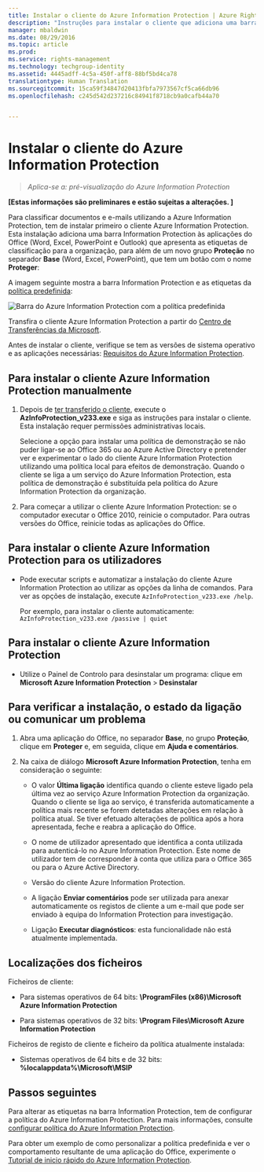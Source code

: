 ```yaml
---
title: Instalar o cliente do Azure Information Protection | Azure Rights Management
description: "Instruções para instalar o cliente que adiciona uma barra de Proteção de Informações às suas aplicações do Office, para que possa selecionar etiquetas de classificação para documentos e e-mails."
manager: mbaldwin
ms.date: 08/29/2016
ms.topic: article
ms.prod: 
ms.service: rights-management
ms.technology: techgroup-identity
ms.assetid: 4445adff-4c5a-450f-aff8-88bf5bd4ca78
translationtype: Human Translation
ms.sourcegitcommit: 15ca59f34847d20413fbfa7973567cf5ca66db96
ms.openlocfilehash: c245d542d237216c84941f8718cb9a0cafb44a70


---
```


# Instalar o cliente do Azure Information Protection

>*Aplica-se a: pré-visualização do Azure Information Protection*

**[Estas informações são preliminares e estão sujeitas a alterações. ]**

Para classificar documentos e e-mails utilizando a Azure Information Protection, tem de instalar primeiro o cliente Azure Information Protection. Esta instalação adiciona uma barra Information Protection às aplicações do Office (Word, Excel, PowerPoint e Outlook) que apresenta as etiquetas de classificação para a organização, para além de um novo grupo **Proteção** no separador **Base** (Word, Excel, PowerPoint), que tem um botão com o nome **Proteger**:

A imagem seguinte mostra a barra Information Protection e as etiquetas da [política predefinida](configure-policy-default.md):

![Barra do Azure Information Protection com a política predefinida](../media/info-protect-bar-default.png)

Transfira o cliente Azure Information Protection a partir do [Centro de Transferências da Microsoft](https://www.microsoft.com/en-us/download/details.aspx?id=53018).

Antes de instalar o cliente, verifique se tem as versões de sistema operativo e as aplicações necessárias: [Requisitos do Azure Information Protection](requirements-azure-infoprotect.md).


## Para instalar o cliente Azure Information Protection manualmente

1. Depois de [ter transferido o cliente](https://www.microsoft.com/en-us/download/details.aspx?id=53018), execute o **AzInfoProtection_v233.exe** e siga as instruções para instalar o cliente. Esta instalação requer permissões administrativas locais.

    Selecione a opção para instalar uma política de demonstração se não puder ligar-se ao Office 365 ou ao Azure Active Directory e pretender ver e experimentar o lado do cliente Azure Information Protection utilizando uma política local para efeitos de demonstração. Quando o cliente se liga a um serviço do Azure Information Protection, esta política de demonstração é substituída pela política do Azure Information Protection da organização. 

2. Para começar a utilizar o cliente Azure Information Protection: se o computador executar o Office 2010, reinicie o computador. Para outras versões do Office, reinicie todas as aplicações do Office.

## Para instalar o cliente Azure Information Protection para os utilizadores

- Pode executar scripts e automatizar a instalação do cliente Azure Information Protection ao utilizar as opções da linha de comandos. Para ver as opções de instalação, execute `AzInfoProtection_v233.exe /help`.

    Por exemplo, para instalar o cliente automaticamente: `AzInfoProtection_v233.exe /passive | quiet`


## Para instalar o cliente Azure Information Protection

- Utilize o Painel de Controlo para desinstalar um programa: clique em **Microsoft Azure Information Protection** > **Desinstalar**

## Para verificar a instalação, o estado da ligação ou comunicar um problema

1. Abra uma aplicação do Office, no separador **Base**, no grupo **Proteção**, clique em **Proteger** e, em seguida, clique em **Ajuda e comentários**.

2. Na caixa de diálogo **Microsoft Azure Information Protection**, tenha em consideração o seguinte:

    - O valor **Última ligação** identifica quando o cliente esteve ligado pela última vez ao serviço Azure Information Protection da organização. Quando o cliente se liga ao serviço, é transferida automaticamente a política mais recente se forem detetadas alterações em relação à política atual. Se tiver efetuado alterações de política após a hora apresentada, feche e reabra a aplicação do Office.

    - O nome de utilizador apresentado que identifica a conta utilizada para autenticá-lo no Azure Information Protection. Este nome de utilizador tem de corresponder à conta que utiliza para o Office 365 ou para o Azure Active Directory.

    - Versão do cliente Azure Information Protection.

    - A ligação **Enviar comentários** pode ser utilizada para anexar automaticamente os registos de cliente a um e-mail que pode ser enviado à equipa do Information Protection para investigação.

    - Ligação **Executar diagnósticos**: esta funcionalidade não está atualmente implementada.

## Localizações dos ficheiros

Ficheiros de cliente:   

- Para sistemas operativos de 64 bits: **\ProgramFiles (x86)\Microsoft Azure Information Protection**

- Para sistemas operativos de 32 bits: **\Program Files\Microsoft Azure Information Protection**

Ficheiros de registo de cliente e ficheiro da política atualmente instalada:

- Sistemas operativos de 64 bits e de 32 bits: **%localappdata%\Microsoft\MSIP**


## Passos seguintes

Para alterar as etiquetas na barra Information Protection, tem de configurar a política do Azure Information Protection. Para mais informações, consulte [configurar política do Azure Information Protection](configure-policy.md).

Para obter um exemplo de como personalizar a política predefinida e ver o comportamento resultante de uma aplicação do Office, experimente o [Tutorial de inicio rápido do Azure Information Protection](infoprotect-quick-start-tutorial.md). 



<!--HONumber=Aug16_HO5-->



